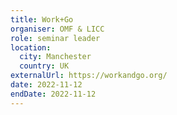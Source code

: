 ```yaml
---
title: Work+Go
organiser: OMF & LICC
role: seminar leader
location:
  city: Manchester
  country: UK
externalUrl: https://workandgo.org/
date: 2022-11-12
endDate: 2022-11-12
---
```

